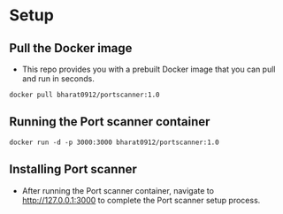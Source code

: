 # Setup

## Pull the Docker image
- This repo provides you with a prebuilt Docker image that you can pull and run in seconds.
```
docker pull bharat0912/portscanner:1.0
```

## Running the Port scanner container
```
docker run -d -p 3000:3000 bharat0912/portscanner:1.0
```

## Installing Port scanner
- After running the Port scanner container, navigate to http://127.0.0.1:3000 to complete the Port scanner setup process.